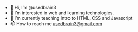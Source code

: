 - 👋 Hi, I’m @usedbrain3
- 👀 I’m interested in web and learning technologies.
- 🌱 I’m currently teaching Intro to HTML, CSS and Javascript
- 📫 How to reach me usedbrain3@gmail.com

<!---
usedbrain3/usedbrain3 is a ✨ special ✨ repository because its `README.md` (this file) appears on your GitHub profile.
You can click the Preview link to take a look at your changes.
--->
